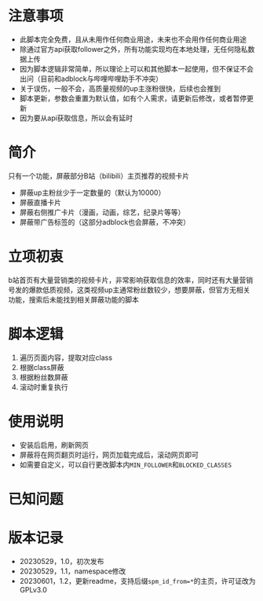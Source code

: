 # 注意事项

- 此脚本完全免费，且从未用作任何商业用途，未来也不会用作任何商业用途
- 除通过官方api获取follower之外，所有功能实现均在本地处理，无任何隐私数据上传
- 因为脚本逻辑非常简单，所以理论上可以和其他脚本一起使用，但不保证不会出问（目前和adblock与哔哩哔哩助手不冲突）
- 关于误伤，一般不会，高质量视频的up主涨粉很快，后续也会推到
- 脚本更新，参数会重置为默认值，如有个人需求，请更新后修改，或者暂停更新
- 因为要从api获取信息，所以会有延时

# 简介

只有一个功能，屏蔽部分B站（bilibili）主页推荐的视频卡片

- 屏蔽up主粉丝少于一定数量的（默认为10000）
- 屏蔽直播卡片
- 屏蔽右侧推广卡片（漫画，动画，综艺，纪录片等等）
- 屏蔽带广告标签的（这部分adblock也会屏蔽，不冲突）

# 立项初衷

b站首页有大量营销类的视频卡片，非常影响获取信息的效率，同时还有大量营销号发的爆款低质视频，这类视频up主通常粉丝数较少，想要屏蔽，但官方无相关功能，搜索后未能找到相关屏蔽功能的脚本

# 脚本逻辑

1. 遍历页面内容，提取对应class
2. 根据class屏蔽
3. 根据粉丝数屏蔽
4. 滚动时重复执行

# 使用说明

- 安装后启用，刷新网页
- 屏蔽将在网页翻页时运行，网页加载完成后，滚动网页即可
- 如需要自定义，可以自行更改脚本内`MIN_FOLLOWER`和`BLOCKED_CLASSES`

# 已知问题



# 版本记录

- 20230529，1.0，初次发布
- 20230529，1.1，namespace修改
- 20230601，1.2，更新readme，支持后缀`spm_id_from=*`的主页，许可证改为GPLv3.0